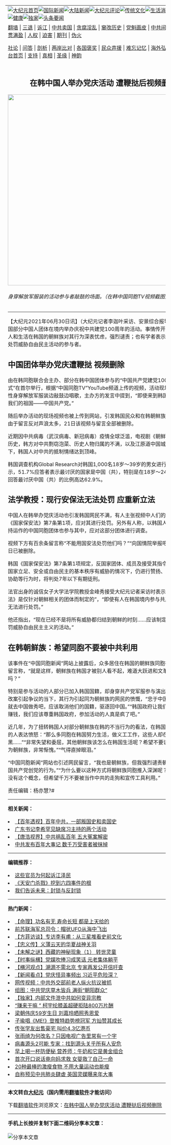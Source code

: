 <a name="1" id="1" target="_blank"></a><span id="1"></span>
<table align=center border="0"><tr><td colspan="2" VALIGN=TOP><a href="https://github.com/emdlvv3569/djy/blob/master/gb/nf1351518.md#1"><img src="https://raw.githubusercontent.com/emdlvv3569/www/master/t/djy/1.jpg" title="大纪元首页" alt="大纪元首页"></a><a href="https://github.com/emdlvv3569/djy/blob/master/gb/n24hr.md#1"><img src="https://raw.githubusercontent.com/emdlvv3569/www/master/t/djy/3.jpg" title="国际新闻" alt="国际新闻"></a><a href="https://github.com/emdlvv3569/djy/blob/master/gb/nsc413.md#1"><img src="https://raw.githubusercontent.com/emdlvv3569/www/master/t/djy/4.jpg" title="大陆新闻" alt="大陆新闻"></a><a href="https://github.com/emdlvv3569/djy/blob/master/gb/news392.md#1"><img src="https://raw.githubusercontent.com/emdlvv3569/www/master/t/djy/5.jpg" title="大纪元评论" alt="大纪元评论"></a><a href="https://github.com/emdlvv3569/djy/blob/master/gb/news2007.md#1"><img src="https://raw.githubusercontent.com/emdlvv3569/www/master/t/djy/6.jpg" title="传统文化" alt="传统文化"></a><a href="https://github.com/emdlvv3569/djy/blob/master/gb/news2008.md#1"><img src="https://raw.githubusercontent.com/emdlvv3569/www/master/t/djy/7.jpg" title="生活消费" alt="生活消费"></a><a href="https://github.com/emdlvv3569/djy/blob/master/gb/ncyule.md#1"><img src="https://raw.githubusercontent.com/emdlvv3569/www/master/t/djy/8.jpg" title="娱乐休闲" alt="娱乐休闲"></a><a href="https://github.com/emdlvv3569/djy/blob/master/gb/nsc1002.md#1"><img src="https://raw.githubusercontent.com/emdlvv3569/www/master/t/djy/9.jpg" title="健康" alt="健康"></a><a href="https://github.com/emdlvv3569/djy/blob/master/gb/nf6092.md#1"><img src="https://raw.githubusercontent.com/emdlvv3569/www/master/t/djy/10a.jpg" title="独家" alt="独家"></a><a href="https://github.com/emdlvv3569/djy/blob/master/gb/nf4514.md#1"><img src="https://raw.githubusercontent.com/emdlvv3569/www/master/t/djy/12a.jpg" title="头条要闻" alt="头条要闻"></a></td></tr>
<tr><td colspan="2" VALIGN=TOP><a target="_blank" href="https://github.com/emdlvv3569/www/blob/master/README.md?zsrh#1">翻墙</a> | <a target="_blank" href="https://github.com/emdlvv3569/djy/blob/master/gb/nf5657.md#1">三退</a> | <a target="_blank" href="https://github.com/emdlvv3569/djy/blob/master/gb/nf6124.md#1">诉江</a> | <a target="_blank" href="https://github.com/emdlvv3569/djy/blob/master/gb/nf1176117.md#1">中共卖国</a> | <a target="_blank" href="https://github.com/emdlvv3569/djy/blob/master/gb/nf5773.md#1">贪腐淫乱</a> | <a target="_blank" href="https://github.com/emdlvv3569/djy/blob/master/gb/nf1176115.md#1">窜改历史</a> | <a target="_blank" href="https://github.com/emdlvv3569/djy/blob/master/gb/nf1176107.md#1">党魁画皮</a> | <a target="_blank" href="https://github.com/emdlvv3569/djy/blob/master/gb/nf1320400.md#1">中共间谍</a> | <a target="_blank" href="https://github.com/emdlvv3569/djy/blob/master/gb/nf1176114.md#1">破坏传统</a> | <a target="_blank" href="https://github.com/emdlvv3569/ntdtv/blob/master/gb/prog447_1.md#1">恶贯满盈</a> | <a target="_blank" href="https://github.com/emdlvv3569/djy/blob/master/gb/ncid278.md#1">人权</a> | <a target="_blank" href="https://github.com/emdlvv3569/djy/blob/master/gb/nf1176111.md#1">迫害</a> | <a target="_blank" href="https://gitlab.com/szzdlab/mh-qikan/blob/master/README.md#1">期刊</a> | <a target="_blank" href="https://github.com/emdlvv3569/djy/blob/master/gb/nf5562.md#1">伪火</a></p><p><a target="_blank" href="https://github.com/emdlvv3569/djy/blob/master/gb/9p.md#1">社论</a> | <a target="_blank" href="https://github.com/emdlvv3569/djy/blob/master/gb/nf4378.md#1">问答</a> | <a target="_blank" href="https://github.com/emdlvv3569/djy/blob/master/gb/nf5792.md#1">剖析</a> | <a target="_blank" href="https://github.com/emdlvv3569/djy/blob/master/gb/nf5735.md#1">两岸比对</a> | <a target="_blank" href="https://github.com/emdlvv3569/djy/blob/master/gb/nf6119.md#1">各国褒奖</a> | <a target="_blank" href="https://github.com/emdlvv3569/djy/blob/master/gb/nf6120.md#1">民众声援</a> | <a target="_blank" href="https://github.com/emdlvv3569/djy/blob/master/gb/nf1188594.md#1">难忘记忆</a> | <a target="_blank" href="https://github.com/emdlvv3569/djy/blob/master/gb/nf3180.md#1">海外弘传</a> | <a target="_blank" href="https://github.com/emdlvv3569/djy/blob/master/gb/nf5410.md#1">万人上访</a> | <a target="_blank" href="https://github.com/emdlvv3569/www/blob/master/README.md?zsrh#1">平台首页</a> | <a target="_blank" href="https://github.com/emdlvv3569/djy/blob/master/gb/nf4386.md#1">支持</a> | <a target="_blank" href="https://github.com/emdlvv3569/djy/blob/master/gb/nf4389.md#1">真相</a> | <a target="_blank" href="https://github.com/emdlvv3569/djy/blob/master/gb/nf5790.md#1">圣缘</a> | <a target="_blank" href="https://github.com/emdlvv3569/djy/blob/master/gb/nf4786.md#1">神韵</a></td></tr>
<tr><td VALIGN=TOP width="626"><h2 align=center>在韩中国人举办党庆活动 遭鞭挞后视频删除</h2>
<img width="600" src="https://i.epochtimes.com/assets/uploads/2021/06/id13057931-1-1-600x400.jpg" />
<h6>身穿解放军服装的活动参与者敲鼓的场面。（在韩中国同胞TV视频截图）
</h6>
<hr>
	<p>【大纪元2021年06月30日讯】（大纪元记者李迦叶采访、安景综合报导）近日，<ahref="https://github.com/emdlvv3569/djy/blob/master/gb/tag/%E9%9F%A9%E5%9B%BD.md#1">韩国</a>部分中国人团体在境内举办庆祝中共建党100周年的活动。事情传开后，众多韩国人和生活在韩国的<ahref="https://github.com/emdlvv3569/djy/blob/master/gb/tag/%E6%9C%9D%E9%B2%9C%E6%97%8F.md#1">朝鲜族</a>对其行为深表忧虑，强烈谴责；也有学者表示政府应立法，处罚<ahref="https://github.com/emdlvv3569/djy/blob/master/gb/tag/%E5%A8%81%E8%83%81%E8%87%AA%E7%94%B1%E6%B0%91%E4%B8%BB.md#1">威胁自由民主</a>活动的参与者。</p>
<h2>中国团体举办党庆遭鞭挞 视频删除</h2>
<p>由在韩同胞联合会主办、部分在韩中国团体参与的“中国共产党建党100周年纪念仪式”在首尔举行，根据“中国同胞TV”YouTube频道上传的视频，活动现场上，数名女性身穿解放军服装边敲鼓边唱歌，主办方的发言中提到，“即使来到<ahref="https://github.com/emdlvv3569/djy/blob/master/gb/tag/%E9%9F%A9%E5%9B%BD.md#1">韩国</a>，也不能忘记我们的祖国——中国共产党。”</p>
<p>随后举办活动的现场视频也被上传到网站，引发韩国民众和在韩<ahref="https://github.com/emdlvv3569/djy/blob/master/gb/tag/%E6%9C%9D%E9%B2%9C%E6%97%8F.md#1">朝鲜族</a>的鞭挞，最终由于留言反对声浪太多，21日该视频与留言全部被删除。</p>
<p>近期因中共病毒（武汉病毒、新冠病毒）疫情全球泛滥，电视剧《朝鲜驱魔师》扭曲历史，韩方对中共剽窃泡菜、历史人物归属的不满，以及江原道中国城事件等累积下，韩国人对中共的抵制情绪达到顶峰。</p>
<p>韩国调查机构Global Research对韩国1,000名18岁～39岁的男女进行的调查问卷显示，51.7%应答者表示最讨厌的国家是中国（共），特别是在18岁～24岁的男性中，回答最讨厌中国（共）的比例高达62.9%。</p>
<h2>法学教授：现行安保法无法处罚 应重新立法</h2>
<p>中国人在韩举办党庆活动也引发韩国网民不满，有人主张视频中人们的行为违反韩国《国家保安法》第7条第1项，应对其进行处罚。另外有人称，以韩国人缴纳的税金维持运作的中国同胞团体也参与其中，应对这部分团体进行调查。</p>
<p>视频下方有百余条留言称“不能用国安法处罚他们吗？”“向<ahref="https://github.com/emdlvv3569/djy/blob/master/gb/tag/%E5%9B%BD%E6%83%85%E9%99%A2.md#1">国情院</a>举报吧！”该视频21日已被删除。</p>
<p>韩国《国家保安法》第7条第1项规定，反国家团体、成员及接受其指令者，在明知对国家立足、安全或自由民主的基本秩序有威胁的情况下，仍进行赞扬、鼓舞、宣传或协助等行为时，将判处7年以下有期徒刑。</p>
<p>法官出身的诚信女子大学法学院教授金峰秀接受大纪元记者采访时表示，“《国家保安法》是仅针对朝鲜相关的团体而制定的”，“即使有人在韩国境内参与共产党活动，也无法进行处罚。”</p>
<p>他还指出，“现在已经不是将所有威胁都归结到朝鲜的时刻……应该制定法律依据来处罚<ahref="https://github.com/emdlvv3569/djy/blob/master/gb/tag/%E5%A8%81%E8%83%81%E8%87%AA%E7%94%B1%E6%B0%91%E4%B8%BB.md#1">威胁自由民主</a>主义的活动。”</p>
<h2>在韩朝鲜族：希望同胞不要被中共利用</h2>
<p>该事件在“中国同胞新闻”网站上披露后，众多居住在韩国的朝鲜族同胞在相关报导下留言称，“就是这样，朝鲜族在韩国才被别人看不起，难道大跃进和文革的教训还不够吗？”</p>
<p>特别是参与活动的人部分已加入韩国国籍，却身穿共产党军服参与演出，在国籍法修改案引起争议的当下，其行为引起同为朝鲜族的网民的愤慨，“忠于中国（共）的话，就去中国做秀吧，应该取消他们的国籍，驱逐回中国。”“韩国政府让我们学习，让我们赚钱，我们应该尊重韩国政府，参加活动的人真是疯了吧。”</p>
<p>近几年，为了扭转韩国人对部分朝鲜族在韩的不当行为的看法，在韩国长期做出努力的人表达愤怒：“那么多同胞在韩国努力生活，做义工工作，这些人却在给同胞抹黑……”“非常失望和委屈，其他朝鲜族该怎么在韩国生活呢？希望不要误会我们。”“同为朝鲜族，非常惭愧。”“气得直掉眼泪。”</p>
<p>“中国同胞新闻”网站也引述网民留言，“我也是朝鲜族，但我强烈谴责朝鲜族们祝贺中国共产党创党的行为。”“为什么要以这种方式将朝鲜族同胞推入深渊呢？”“很多朝鲜族没有这个概念，但希望千万不要被当作中共的走狗和宣传工具利用。”</p>
<p>责任编辑：杨亦慧?#</p>
	
<hr>


<strong>相关新闻：</strong>
<li><a href="https://github.com/emdlvv3569/djy/blob/master/gb/21/6/29/n13055028.md#1">【百年透视】百年中共，一部叛国史和卖国史</a></li>
<li><a href="https://github.com/emdlvv3569/djy/blob/master/gb/21/6/29/n13055563.md#1">广东书记李希罕见缺席习主持的两个活动</a></li>
<li><a href="https://github.com/emdlvv3569/djy/blob/master/gb/21/6/29/n13055714.md#1">【唐浩视界】中共祸乱百年 五大冤案解密</a></li>
<li><a href="https://github.com/emdlvv3569/djy/blob/master/gb/21/6/29/n13056042.md#1">中共发布百年大事记 数千万受害者被抹掉</a></li>
<hr>


<strong>编辑推荐：</strong>
<li><a href="https://github.com/emdlvv3569/djy/blob/master/gb/18/8/28/n10672014.md?dfh#1" target="_blank">这些官员为何起诉江泽民</a></li><li><a href="https://github.com/tsiac2612/djy/blob/master/gb/18/6/10/n10471335.md#1" target="_blank">《天安门杀戮》挖到六四事件的根</a></li><li><a href="https://github.com/tsiac2612/djy/blob/master/gb/15/10/11/n4547562.md#1" target="_blank">我们告诉未来：封锁与反封锁</a></li>
<hr>

<strong>热门新闻：</strong>
<li><a href="https://github.com/emdlvv3569/djy/blob/master/gb/21/6/14/n13020876.md#1">【命理】功名有无 寿命长短 都是上天给的</a></li>
<li><a href="https://github.com/emdlvv3569/djy/blob/master/gb/21/6/25/n13046979.md#1">前苏联海军总司令：帽状UFO从海中飞出</a></li>
<li><a href="https://github.com/emdlvv3569/djy/blob/master/gb/21/6/26/n13048557.md#1">【方菲访谈】专访李有甫：从三星堆看史前文化</a></li>
<li><a href="https://github.com/emdlvv3569/djy/blob/master/gb/21/6/25/n13048015.md#1">【忠义传】义薄云天的华夏战神关羽</a></li>
<li><a href="https://github.com/emdlvv3569/djy/blob/master/gb/21/6/24/n13045083.md#1">【未解之谜】西藏的神秘现象（1） 转世灵童</a></li>
<li><a href="https://github.com/emdlvv3569/djy/blob/master/gb/21/6/29/n13056792.md#1">【时事纵横】党媒吹捧习成笑话 元老集体躺平</a></li>
<li><a href="https://github.com/emdlvv3569/djy/blob/master/gb/21/6/29/n13056840.md#1">【横河观点】溯源不需北京 专家再发公开信吁查</a></li>
<li><a href="https://github.com/emdlvv3569/djy/blob/master/gb/21/6/29/n13056781.md#1">【新闻看点】党庆怪异事频出 习近平危险深？</a></li>
<li><a href="https://github.com/emdlvv3569/djy/blob/master/gb/21/6/28/n13053283.md#1">网传视频：中共外交部前老人纵火抗议被抓</a></li>
<li><a href="https://github.com/emdlvv3569/djy/blob/master/gb/21/6/28/n13053804.md#1">组图：中共党庆草木皆兵 满街“朝阳群众”</a></li>
<li><a href="https://github.com/emdlvv3569/djy/blob/master/gb/21/6/18/n13031727.md#1">【独家】内部文件泄中共如何变异宗教</a></li>
<li><a href="https://github.com/emdlvv3569/djy/blob/master/gb/21/6/29/n13055192.md#1">“赚来干嘛 ” 柯宇纶膝盖超硬拒陆800万片酬</a></li>
<li><a href="https://github.com/emdlvv3569/djy/blob/master/gb/21/6/27/n13051398.md#1">梁朝伟庆59岁生日 刘嘉玲晒照秀恩爱</a></li>
<li><a href="https://github.com/emdlvv3569/djy/blob/master/gb/21/6/28/n13051912.md#1">子瑜唱《ME!》登推特趋势榜冠军 方灿赞其成长</a></li>
<li><a href="https://github.com/emdlvv3569/djy/blob/master/gb/21/6/28/n13053920.md#1">传张学友出售豪宅 叫价4.3亿港币</a></li>
<li><a href="https://github.com/emdlvv3569/djy/blob/master/gb/21/6/28/n13054065.md#1">张雨绮为何改名？只因电视广告里常有一个字</a></li>
<li><a href="https://github.com/emdlvv3569/djy/blob/master/gb/21/6/24/n13045323.md#1">病毒源头2可能 专家：找到源头关乎所有人安危</a></li>
<li><a href="https://github.com/emdlvv3569/djy/blob/master/gb/21/6/28/n13052817.md#1">早上喝一杯防便秘 营养师：牛奶和它是黄金组合</a></li>
<li><a href="https://github.com/emdlvv3569/djy/blob/master/gb/21/6/28/n13052117.md#1">首次开口说话竟向妈求救 女婴救了自己一命</a></li>
<li><a href="https://github.com/emdlvv3569/djy/blob/master/gb/21/6/28/n13052428.md#1">20种最棒的激瘦食物 不用大量运动也能瘦</a></li>
<li><a href="https://github.com/emdlvv3569/djy/blob/master/gb/21/6/28/n13052640.md#1">自称预见中共肺炎肆虐 英国灵媒曝来年大事</a></li>
<hr>

<strong>本文转自<a href="https://www.epochtimes.com">大纪元</a>（国内需用<a href="https://github.com/emdlvv3569/www/blob/master/README.md#8">翻墙软件</a>才能访问）</strong><p>下载<a href="https://github.com/emdlvv3569/www/blob/master/README.md#8">翻墙软件</a>浏览原文：<a href="https://www.epochtimes.com/gb/21/6/30/n13057442.htm">在韩中国人举办党庆活动 遭鞭挞后视频删除</a></p><hr>

<strong>手机上长按并复制下面二维码分享本文章：</strong><br><br><img src="https://chart.apis.google.com/chart?cht=qr&chs=240x240&choe=UTF-8&chld=M|2&chl=https://github.com/emdlvv3569/djy/blob/master/gb/21/6/30/n13057442.md%231" title="分享本文章"></td><td VALIGN=TOP><a href="https://github.com/emdlvv3569/djy/blob/master/gb/16/1/21/n4622075.md?dfh#1" target="_blank"><img src="https://raw.githubusercontent.com/emdlvv3569/djy/master/gb/300/wei-f1.jpg" title="中共的伪火骗局"  alt="中共的伪火骗局"></a><br><a href="https://github.com/emdlvv3569/www/blob/master/README.md?dfh#9" target="_blank"><img src="https://raw.githubusercontent.com/emdlvv3569/djy/master/gb/300/yong-h.jpg" title="永恒的见证"  alt="永恒的见证"></a><br><a href="https://github.com/emdlvv3569/djy/blob/master/gb/13/9/29/n3974789.md?dfh#1" target="_blank"><img src="https://raw.githubusercontent.com/emdlvv3569/djy/master/gb/300/shang-lnz.jpg" title="善良女子被中共投男牢"  alt="善良女子被中共投男牢"></a><br><a href="https://github.com/emdlvv3569/djy/blob/master/gb/16/3/16/n4663449.md?dfh#1" target="_blank"><img src="https://raw.githubusercontent.com/emdlvv3569/djy/master/gb/300/huo-z3.jpg" title="警卫目击活摘器官"  alt="警卫目击活摘器官"></a><br><a href="https://github.com/emdlvv3569/djy/blob/master/gb/16/8/7/n8177641.md?dfh#1" target="_blank"><img src="https://raw.githubusercontent.com/emdlvv3569/djy/master/gb/300/huo-z4.jpg" title="证人描述活摘恐怖"  alt="证人描述活摘恐怖"></a><br><a href="https://github.com/emdlvv3569/djy/blob/master/gb/10/4/19/n2881569.md?dfh#1" target="_blank"><img src="https://raw.githubusercontent.com/emdlvv3569/djy/master/gb/300/huo-z1.jpg" title="揭开活摘器官黑幕"  alt="揭开活摘器官黑幕"></a><br><a href="https://github.com/emdlvv3569/djy/blob/master/gb/10/11/7/n3077476.md?dfh#1" target="_blank"><img src="https://raw.githubusercontent.com/emdlvv3569/djy/master/gb/300/ma-ks.jpg" title="马克思的成魔之路"  alt="马克思的成魔之路"></a><br><a href="https://github.com/emdlvv3569/djy/blob/master/gb/14/6/9/n4173977.md?dfh#1" target="_blank"><img src="https://raw.githubusercontent.com/emdlvv3569/djy/master/gb/300/chang-zs.jpg" title="藏字石 蕴天机"  alt="藏字石 蕴天机"></a><br><a href="https://github.com/emdlvv3569/djy/blob/master/gb/18/5/10/n10381511.md?dfh#1" target="_blank"><img src="https://raw.githubusercontent.com/emdlvv3569/djy/master/gb/300/st1.jpg" title="关注三亿人三退"  alt="关注三亿人三退"></a><br><a href="https://github.com/emdlvv3569/djy/blob/master/gb/18/3/21/n10237682.md?dfh#1" target="_blank"><img src="https://raw.githubusercontent.com/emdlvv3569/djy/master/gb/300/jie-t.jpg" title="解体中共复兴中华"  alt="解体中共复兴中华"></a><br><a href="https://github.com/emdlvv3569/djy/blob/master/gb/9/2/9/n2422991.md?dfh#1" target="_blank"><img src="https://raw.githubusercontent.com/emdlvv3569/djy/master/gb/300/gao-zs.jpg" title="中共迫害良心律师"  alt="中共迫害良心律师"></a><br><a href="https://github.com/emdlvv3569/djy/blob/master/gb/18/12/9/n10900044.md?dfh#1" target="_blank"><img src="https://raw.githubusercontent.com/emdlvv3569/djy/master/gb/300/sj1.jpg" title="三百多万人举报江泽民"  alt="三百多万人举报江泽民"></a><br><a href="https://github.com/emdlvv3569/djy/blob/master/gb/18/8/28/n10672014.md?dfh#1" target="_blank"><img src="https://raw.githubusercontent.com/emdlvv3569/djy/master/gb/300/sj2.jpg" title="这些官员为何起诉江泽民"  alt="这些官员为何起诉江泽民"></a><br><a href="https://github.com/emdlvv3569/djy/blob/master/gb/8/12/18/n2367165.md?dfh#1" target="_blank"><img src="https://raw.githubusercontent.com/emdlvv3569/djy/master/gb/300/liangan.jpg" title="海峡两岸的强烈对比"  alt="海峡两岸的强烈对比"></a><br><a href="https://github.com/emdlvv3569/djy/blob/master/gb/15/12/10/n4593139.md?dfh#1" target="_blank"><img src="https://raw.githubusercontent.com/emdlvv3569/djy/master/gb/300/jia-ndzl.jpg" title="加拿大总理的贺信"  alt="加拿大总理的贺信"></a><br><a href="https://github.com/emdlvv3569/djy/blob/master/gb/11/6/17/n3289382.md?dfh#1" target="_blank"><img src="https://raw.githubusercontent.com/emdlvv3569/djy/master/gb/300/xiao-wd.jpg" title="探寻真相兼听则明"  alt="探寻真相兼听则明"></a><br><a href="https://github.com/emdlvv3569/djy/blob/master/gb/18/10/27/n10812623.md?dfh#1" target="_blank"><img src="https://raw.githubusercontent.com/emdlvv3569/djy/master/gb/300/yindu.jpg" title="印度媒体报道东方"  alt="印度媒体报道东方"></a><br><a href="https://github.com/emdlvv3569/djy/blob/master/gb/18/6/9/n10469652.md?dfh#1" target="_blank"><img src="https://raw.githubusercontent.com/emdlvv3569/djy/master/gb/300/xie-j.jpg" title="不一样的海外校园"  alt="不一样的海外校园"></a><br><a href="https://github.com/emdlvv3569/djy/blob/master/gb/7/4/5/n1669415.md?dfh#1" target="_blank"><img src="https://raw.githubusercontent.com/emdlvv3569/djy/master/gb/300/li-up.jpg" title="从大师到徒弟的传奇"  alt="从大师到徒弟的传奇"></a><br><a href="https://github.com/emdlvv3569/djy/blob/master/gb/17/5/26/n9191512.md?dfh#1" target="_blank"><img src="https://raw.githubusercontent.com/emdlvv3569/djy/master/gb/300/zfl2.jpg" title="亿万人与东方一本奇书"  alt="亿万人与东方一本奇书"></a><br><a href="https://github.com/emdlvv3569/djy/blob/master/gb/13/11/27/n4020290.md?dfh#1" target="_blank"><img src="https://raw.githubusercontent.com/emdlvv3569/djy/master/gb/300/zhen-h.jpg" title="大陆见不到的震撼场面"  alt="大陆见不到的震撼场面"></a><br><a href="https://github.com/emdlvv3569/djy/blob/master/gb/15/7/17/n4482910.md?dfh#1" target="_blank"><img src="https://raw.githubusercontent.com/emdlvv3569/djy/master/gb/300/dalu-sk.jpg" title="人心向善 大陆当初盛况"  alt="人心向善 大陆当初盛况"></a><br><a href="https://github.com/emdlvv3569/djy/blob/master/gb/19/1/5/n10955468.md?dfh#1" target="_blank"><img src="https://raw.githubusercontent.com/emdlvv3569/djy/master/gb/300/zfl1.jpg" title="追寻真理 这书讲什么"  alt="追寻真理 这书讲什么"></a><br><a href="https://github.com/emdlvv3569/www/blob/master/README.md?dfh#1" target="_blank"><img src="https://raw.githubusercontent.com/emdlvv3569/djy/master/gb/300/fq1.jpg" title="下载免费翻墙软件"  alt="下载免费翻墙软件"></a><br></td></tr></table>
